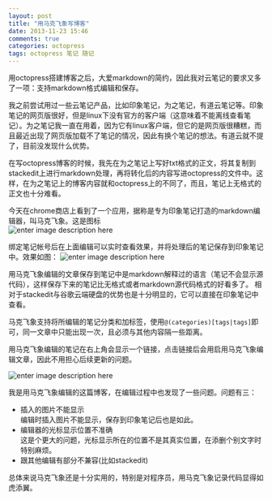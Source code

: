 ```yaml
---
layout: post
title: "用马克飞象写博客"
date: 2013-11-23 15:46
comments: true
categories: octopress 
tags: octopress 笔记 随记
---
```


用octopress搭建博客之后，大爱markdown的简约，因此我对云笔记的要求又多了一项：支持markdown格式编辑和保存。  

我之前尝试用过一些云笔记产品，比如印象笔记，为之笔记，有道云笔记等。印象笔记的网页版很好，但是linux下没有官方的客户端（这意味着不能离线查看笔记）。为之笔记我一直在用着，因为它有linux客户端，但它的是网页版很糟糕，而且最近出现了网页版加载不了笔记的情况，因此有换个笔记的想法。有道云就不提了，目前没发现什么优势。  

<!-- more -->

在写octopress博客的时候，我先在为之笔记上写好txt格式的正文，将其复制到stackedit上进行markdown处理，再将转化后的内容写进octopress的文件中。这样，在为之笔记上的博客内容就和octopress上的不同了，而且，笔记上无格式的正文也十分难看。 

今天在chrome商店上看到了一个应用，据称是专为印象笔记打造的markdown编辑器，叫马克飞象。这是图标  
![enter image description here][1]

绑定笔记帐号后在上面编辑可以实时查看效果，并将处理后的笔记保存到印象笔记中。效果如图：
![enter image description here][2]


用马克飞象编辑的文章保存到笔记中是markdown解释过的语言（笔记不会显示源代码），这样保存下来的笔记比无格式或者markdown源代码格式的好看多了。  相对于stackedit与谷歌云端硬盘的优势也是十分明显的，它可以直接在印象笔记中查看。

马克飞象支持将所编辑的笔记分类和加标签，使用`@(categories)[tags|tags]`即可，同一文章中只能出现一次，且必须与其他内容隔一些距离。

用马克飞象编辑的笔记在右上角会显示一个链接，点击链接后会用启用马克飞象编辑文章，因此不用担心后续更新的问题。


![enter image description here][3]

我是用马克飞象编辑的这篇博客，在编辑过程中也发现了一些问题。问题有三：

  - 插入的图片不能显示  
  编辑时插入图片不能显示，保存到印象笔记后也是如此。
  - 编辑器的光标显示位置不准确  
  这是个更大的问题，光标显示所在的位置不是其真实位置，在添删个别文字时特别麻烦。
  - 跟其他编辑有部分不兼容(比如stackedit)

总体来说马克飞象还是十分实用的，特别是对程序员，用马克飞象记录代码显得如虎添翼。


  [1]: https://lh5.googleusercontent.com/-hOEvL1TOB-o/UpBepDGUAhI/AAAAAAAAAGY/WHZ5qubwNeE/s0/2013-11-23-151125_118x133_scrot.png "2013-11-23-151125_118x133_scrot.png"
  [2]: https://lh6.googleusercontent.com/-N6XlKlK81F8/UpBe4QtcpWI/AAAAAAAAAGk/GtCzYl-__PY/s0/2013-11-23-153122_422x354_scrot.png "2013-11-23-153122_422x354_scrot.png"
  [3]: https://lh6.googleusercontent.com/-aipDbqSYjS0/UpBe_0jaxzI/AAAAAAAAAGw/giigXjHPP2A/s0/2013-11-23-153132_937x329_scrot.png "2013-11-23-153132_937x329_scrot.png"
